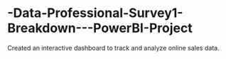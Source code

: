 # -Data-Professional-Survey1-Breakdown---PowerBI-Project
Created an interactive dashboard to track and analyze online sales data. 
